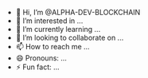 - 👋 Hi, I’m @ALPHA-DEV-BLOCKCHAIN
- 👀 I’m interested in ...
- 🌱 I’m currently learning ...
- 💞️ I’m looking to collaborate on ...
- 📫 How to reach me ...
- 😄 Pronouns: ...
- ⚡ Fun fact: ...

<!---
ALPHA-DEV-BLOCKCHAIN/ALPHA-DEV-BLOCKCHAIN is a ✨ special ✨ repository because its `README.md` (this file) appears on your GitHub profile.
You can click the Preview link to take a look at your changes.
--->
